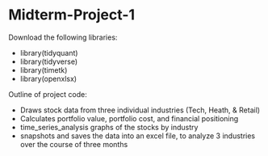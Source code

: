 # Midterm-Project-1

Download the following libraries:
- library(tidyquant)
- library(tidyverse)
- library(timetk)
- library(openxlsx)

Outline of project code: 
- Draws stock data from three individual industries (Tech, Heath, & Retail) 
- Calculates portfolio value, portfolio cost, and financial positioning 
- time_series_analysis graphs of the stocks by industry
- snapshots and saves the data into an excel file, to analyze 3 industries over the course of three months 
